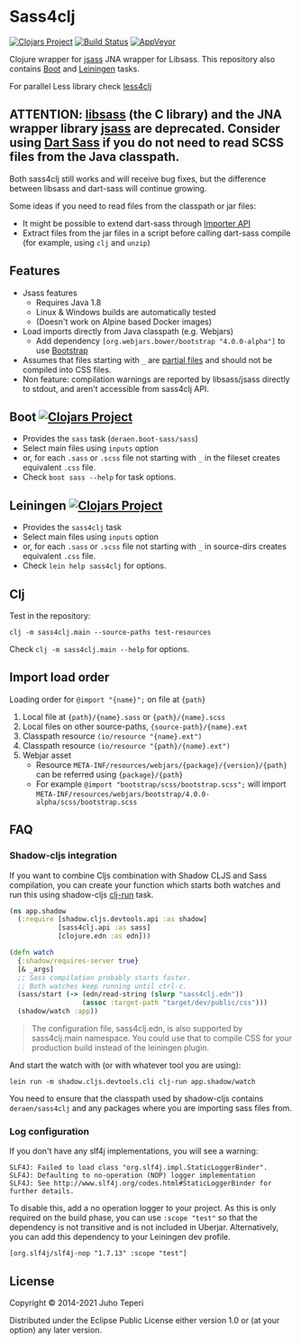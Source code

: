 # Sass4clj
[![Clojars Project](https://img.shields.io/clojars/v/deraen/sass4clj.svg)](https://clojars.org/deraen/sass4clj)
[![Build Status](https://travis-ci.org/Deraen/sass4clj.svg?branch=master)](https://travis-ci.org/Deraen/sass4clj)
[![AppVeyor](https://img.shields.io/appveyor/ci/deraen/sass4clj.svg?maxAge=2592000&label=windows)](https://ci.appveyor.com/project/Deraen/sass4clj)

Clojure wrapper for [jsass](https://github.com/bit3/jsass/) JNA wrapper for Libsass.
This repository also contains [Boot](http://boot-clj.com/) and [Leiningen](http://leiningen.org/) tasks.

For parallel Less library check [less4clj](https://github.com/Deraen/less4clj)

## ATTENTION: [libsass](https://sass-lang.com/blog/libsass-is-deprecated) (the C library) and the JNA wrapper library [jsass](https://github.com/bit3/jsass/) are deprecated. Consider using [Dart Sass](https://sass-lang.com/dart-sass) if you do not need to read SCSS files from the Java classpath.

Both sass4clj still works and will receive bug fixes, but the difference
between libsass and dart-sass will continue growing.

Some ideas if you need to read files from the classpath or jar files:

- It might be possible to extend dart-sass through [Importer API](https://pub.dev/documentation/sass/latest/sass/Importer-class.html)
- Extract files from the jar files in a script before calling dart-sass compile (for example, using `clj` and `unzip`)

## Features

- Jsass features
    - Requires Java 1.8
    - Linux & Windows builds are automatically tested
    - (Doesn't work on Alpine based Docker images)
- Load imports directly from Java classpath (e.g. Webjars)
    - Add dependency `[org.webjars.bower/bootstrap "4.0.0-alpha"]` to use [Bootstrap](http://getbootstrap.com/)
- Assumes that files starting with `_` are [partial files](http://sass-lang.com/guide) and should not be compiled into CSS files.
- Non feature: compilation warnings are reported by libsass/jsass directly to stdout,
and aren't accessible from sass4clj API.

## Boot [![Clojars Project](https://img.shields.io/clojars/v/deraen/boot-sass.svg)](https://clojars.org/deraen/boot-sass)

* Provides the `sass` task (`deraen.boot-sass/sass`)
* Select main files using `inputs` option
* or, for each `.sass` or `.scss` file not starting with `_` in the fileset creates equivalent `.css` file.
* Check `boot sass --help` for task options.

## Leiningen [![Clojars Project](https://img.shields.io/clojars/v/deraen/lein-sass4clj.svg)](https://clojars.org/deraen/lein-sass4clj)

* Provides the `sass4clj` task
* Select main files using `inputs` option
* or, for each `.sass` or `.scss` file not starting with `_` in source-dirs creates equivalent `.css` file.
* Check `lein help sass4clj` for options.

## Clj

Test in the repository:

`clj -m sass4clj.main --source-paths test-resources`

Check `clj -m sass4clj.main --help` for options.

## Import load order

Loading order for `@import "{name}";` on file at `{path}`

1. Local file at `{path}/{name}.sass` or `{path}/{name}.scss`
2. Local files on other source-paths, `{source-path}/{name}.ext`
2. Classpath resource `(io/resource "{name}.ext")`
3. Classpath resource `(io/resource "{path}/{name}.ext")`
4. Webjar asset
    - Resource `META-INF/resources/webjars/{package}/{version}/{path}` can be referred using `{package}/{path}`
    - For example `@import "bootstrap/scss/bootstrap.scss";` will import  `META-INF/resources/webjars/bootstrap/4.0.0-alpha/scss/bootstrap.scss`

## FAQ

### Shadow-cljs integration

If you want to combine Cljs combination with Shadow CLJS and Sass compilation,
you can create your function which starts both watches and run this using
shadow-cljs [clj-run](https://shadow-cljs.github.io/docs/UsersGuide.html#_calling_watch_via_clj_run)
task.

```clj
(ns app.shadow
  (:require [shadow.cljs.devtools.api :as shadow]
            [sass4clj.api :as sass]
            [clojure.edn :as edn]))

(defn watch
  {:shadow/requires-server true}
  [& _args]
  ;; Sass compilation probably starts faster.
  ;; Both watches keep running until ctrl-c.
  (sass/start (-> (edn/read-string (slurp "sass4clj.edn"))
                  (assoc :target-path "target/dev/public/css")))
  (shadow/watch :app))
```

> The configuration file, sass4clj.edn, is also supported by sass4clj.main
> namespace. You could use that to compile CSS for your production build
> instead of the leiningen plugin.

And start the watch with (or with whatever tool you are using):

```
lein run -m shadow.cljs.devtools.cli clj-run app.shadow/watch
```

You need to ensure that the classpath used by shadow-cljs contains `deraen/sass4clj`
and any packages where you are importing sass files from.

### Log configuration

If you don't have any slf4j implementations, you will see a warning:

```
SLF4J: Failed to load class "org.slf4j.impl.StaticLoggerBinder".
SLF4J: Defaulting to no-operation (NOP) logger implementation
SLF4J: See http://www.slf4j.org/codes.html#StaticLoggerBinder for further details.
```

To disable this, add a no operation logger to your project. As this is only required
on the build phase, you can use `:scope "test"` so that the dependency is not
transitive and is not included in Uberjar. Alternatively, you can add this
dependency to your Leiningen dev profile.

```
[org.slf4j/slf4j-nop "1.7.13" :scope "test"]
```

## License

Copyright © 2014-2021 Juho Teperi

Distributed under the Eclipse Public License either version 1.0 or (at your option) any later version.
